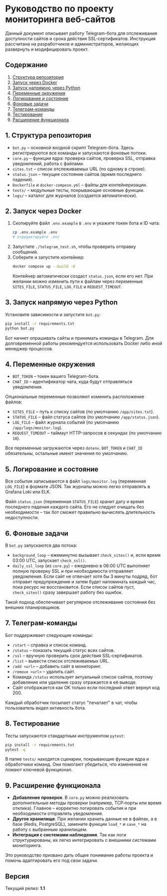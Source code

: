 # Руководство по проекту мониторинга веб-сайтов

Данный документ описывает работу Telegram-бота для отслеживания доступности сайтов и срока действия SSL‑сертификатов. Инструкция рассчитана на разработчиков и администраторов, желающих развернуть и модифицировать проект.

## Содержание

1. [Структура репозитория](#structure)
2. [Запуск через Docker](#docker)
3. [Запуск напрямую через Python](#python-run)
4. [Переменные окружения](#env)
5. [Логирование и состояние](#logging)
6. [Фоновые задачи](#background)
7. [Телеграм-команды](#commands)
8. [Тестирование](#tests)
9. [Расширение функционала](#extend)

<a name="structure"></a>
## 1. Структура репозитория

- `bot.py` – основной входной скрипт Telegram-бота. Здесь регистрируются все команды и запускаются фоновые потоки.
- `core.py` – функции ядра: проверка сайтов, проверка SSL, отправка уведомлений, работа с файлами.
- `sites.txt` – список отслеживаемых URL (по одному в строке).
- `status.json` – текущее состояние сайтов (время последнего падения).
- `Dockerfile` и `docker-compose.yml` – файлы для контейнеризации.
- `tests/` – модульные тесты, покрывающие основные функции.
- `logs/` – каталог для журналов (создается автоматически).

<a name="docker"></a>
## 2. Запуск через Docker

1. Скопируйте файл `.env.example` в `.env` и укажите токен бота и ID чата:
   ```bash
   cp .env.example .env
   # отредактируйте .env
   ```
2. Запустите `./telegram_test.sh`, чтобы проверить отправку сообщений.
3. Соберите и запустите контейнер:
   ```bash
   docker compose up --build -d
   ```
    Контейнер автоматически создаст `status.json`, если его нет. При желании можно
    изменить пути к файлам через переменные `SITES_FILE`, `STATUS_FILE`, `LOG_FILE`
    и `REQUEST_TIMEOUT`.

<a name="python-run"></a>
## 3. Запуск напрямую через Python

Установите зависимости и запустите `bot.py`:
```bash
pip install -r requirements.txt
python bot.py
```
Бот начнет опрашивать сайты и принимать команды в Telegram. Для долговременной работы рекомендуется использовать Docker либо иной менеджер процессов.

<a name="env"></a>
## 4. Переменные окружения

- `BOT_TOKEN` – токен вашего Telegram-бота.
- `CHAT_ID` – идентификатор чата, куда будут отправляться уведомления.

Опциональные переменные позволяют изменить расположение файлов:
- `SITES_FILE` – путь к списку сайтов (по умолчанию `/app/sites.txt`).
- `STATUS_FILE` – файл статуса сайтов (по умолчанию `/app/status.json`).
- `LOG_FILE` – файл журнала событий (по умолчанию `/app/logs/monitor.log`).
- `REQUEST_TIMEOUT` – таймаут HTTP-запросов в секундах (по умолчанию `10`).

Все переменные загружаются через `dotenv`. `BOT_TOKEN` и `CHAT_ID` обязательны,
остальные имеют значения по умолчанию.

<a name="logging"></a>
## 5. Логирование и состояние

Все события записываются в файл `logs/monitor.log` (переменная `LOG_FILE`) в формате JSON. Так журналы можно легко отправлять в Grafana Loki или ELK.

Файл `status.json` (переменная `STATUS_FILE`) хранит дату и время последнего падения каждого сайта. Его не следует очищать без необходимости – так бот сможет правильно вычислять длительность недоступности.

<a name="background"></a>
## 6. Фоновые задачи

В `bot.py` запускаются два потока:

- `background_loop` – ежеминутно вызывает `check_sites()` и, если время 03:00 UTC, запускает `check_ssl()`.
- `daily_ssl_loop` (из `core.py`) – ежедневно в 06:00 UTC выполняет полную проверку SSL и при необходимости отправляет уведомления.
Если сайт не отвечает хотя бы 3 минуты подряд, бот отправит предупреждение и затем будет напоминать каждый час, пока ресурс не восстановится. Если список сайтов пуст, `check_sites()` сразу завершает работу без ошибок.

Такой подход обеспечивает регулярное отслеживание состояния без внешних планировщиков.

<a name="commands"></a>
## 7. Телеграм-команды

Бот поддерживает следующие команды:


- `/start` – справка и список команд.
- `/status` – показать текущий статус всех сайтов.
- `/ssl` – вручную проверить срок действия SSL‑сертификатов.
- `/list` – вывести список отслеживаемых URL.
- `/add <url>` – добавить сайт в мониторинг.
- `/remove <url>` – удалить сайт.
- Команда `/status` использует актуальный список сайтов, поэтому добавление или удаление сразу отражается в её выводе.
- Сайт отображается как OK только если последний ответ вернул код 200.


Каждый обработчик посылает статус "печатает" в чат, чтобы пользователь видел активность бота.

<a name="tests"></a>
## 8. Тестирование

Тесты запускаются стандартным инструментом `pytest`:
```bash
pip install -r requirements.txt
pytest -q
```
В папке `tests/` находятся сценарии, покрывающие функции ядра и обработчики команд. Они помогают убедиться, что изменения не ломают ключевой функционал.

<a name="extend"></a>
## 9. Расширение функционала

- **Добавление проверок**. В `core.py` можно реализовать дополнительные методы проверки (например, TCP‑порты или время отклика). Главное – корректно логировать события и при необходимости отправлять уведомления.
- **Другое хранилище**. При желании хранить данные не в файлах, а в базе (Redis, PostgreSQL), замените функции `load_*` и `save_*` на работу с выбранным хранилищем.
- **Интеграция с системами наблюдения**. Так как логи структурированы, их легко интегрировать с внешними системами мониторинга.

Это руководство призвано дать общее понимание работы проекта и помочь адаптировать его под свои задачи.

## Версия

Текущий релиз: **1.1**
